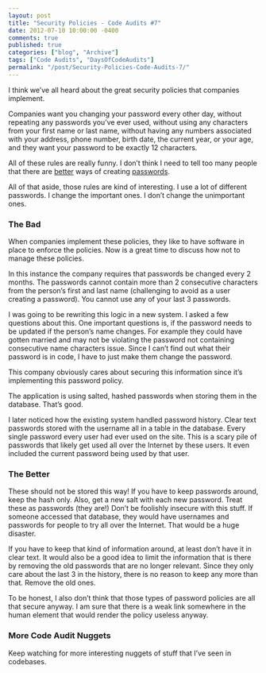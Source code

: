 ```yaml
---
layout: post
title: "Security Policies - Code Audits #7"
date: 2012-07-10 10:00:00 -0400
comments: true
published: true
categories: ["blog", "Archive"]
tags: ["Code Audits", "DaysOfCodeAudits"]
permalink: "/post/Security-Policies-Code-Audits-7/"
---
```

<!-- more -->



<p>I think we&rsquo;ve all heard about the great security policies that companies implement.</p>
<p>Companies want you changing your password every other day, without repeating any passwords you&rsquo;ve ever used, without using any characters from your first name or last name, without having any numbers associated with your address, phone number, birth date, the current year, or your age, and they want your password to be exactly 12 characters.</p>
<p>All of these rules are really funny. I don&rsquo;t think I need to tell too many people that there are <a href="http://xkcd.com/936/" target="_blank">better</a> ways of creating <a href="http://www.codinghorror.com/blog/2005/08/passphrase-evangelism.html" target="_blank">passwords</a>.</p>
<p>All of that aside, those rules are kind of interesting. I use a lot of different passwords. I change the important ones. I don&rsquo;t change the unimportant ones.</p>
<h3>The Bad</h3>
<p>When companies implement these policies, they like to have software in place to enforce the policies. Now is a great time to discuss how not to manage these policies.</p>
<p>In this instance the company requires that passwords be changed every 2 months. The passwords cannot contain more than 2 consecutive characters from the person&rsquo;s first and last name (challenging to avoid as a user creating a password). You cannot use any of your last 3 passwords.</p>
<p>I was going to be rewriting this logic in a new system. I asked a few questions about this. One important questions is, if the password needs to be updated if the person&rsquo;s name changes. For example they could have gotten married and may not be violating the password not containing consecutive name characters issue. Since I can&rsquo;t find out what their password is in code, I have to just make them change the password.</p>
<p>This company obviously cares about securing this information since it&rsquo;s implementing this password policy.</p>
<p>The application is using salted, hashed passwords when storing them in the database. That&rsquo;s good.</p>
<p>I later noticed how the existing system handled password history. Clear text passwords stored with the username all in a table in the database. Every single password every user had ever used on the site. This is a scary pile of passwords that likely get used all over the Internet by these users. It even included the current password being used by that user.</p>
<h3>The Better</h3>
<p>These should not be stored this way! If you have to keep passwords around, keep the hash only. Also, get a new salt with each new password. Treat these as passwords (they are!) Don&rsquo;t be foolishly insecure with this stuff. If someone accessed that database, they would have usernames and passwords for people to try all over the Internet. That would be a huge disaster.</p>
<p>If you have to keep that kind of information around, at least don&rsquo;t have it in clear text. It would also be a good idea to limit the information that is there by removing the old passwords that are no longer relevant. Since they only care about the last 3 in the history, there is no reason to keep any more than that. Remove the old ones.</p>
<p>To be honest, I also don&rsquo;t think that those types of password policies are all that secure anyway. I am sure that there is a weak link somewhere in the human element that would render the policy useless anyway.</p>
<h3>More Code Audit Nuggets</h3>
<p>Keep watching for more interesting nuggets of stuff that I&rsquo;ve seen in codebases.</p>
